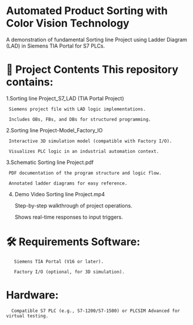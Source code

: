 # Automated Product Sorting with Color Vision Technology
A demonstration of fundamental  Sorting line Project using Ladder Diagram (LAD) in Siemens TIA Portal for S7 PLCs.

# 📁 Project Contents This repository contains:

1.Sorting line Project_S7_LAD (TIA Portal Project)

     Siemens project file with LAD logic implementations.

     Includes OBs, FBs, and DBs for structured programming. 

2.Sorting line Project-Model_Factory_IO

     Interactive 3D simulation model (compatible with Factory I/O).

     Visualizes PLC logic in an industrial automation context.

3.Schematic Sorting line Project.pdf

     PDF documentation of the program structure and logic flow.

     Annotated ladder diagrams for easy reference. 
     
4. Demo Video Sorting line Project.mp4

     Step-by-step walkthrough of project operations.

     Shows real-time responses to input triggers.

# 🛠️ Requirements Software:

       Siemens TIA Portal (V16 or later).

       Factory I/O (optional, for 3D simulation). 

#   Hardware:
      Compatible S7 PLC (e.g., S7-1200/S7-1500) or PLCSIM Advanced for virtual testing.
